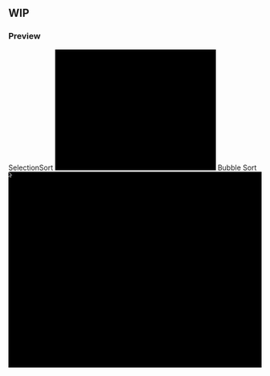 ## WIP

### Preview

SelectionSort
![](https://github.com/emoney17/sort/blob/master/demo/selection.gif)
Bubble Sort
![](https://github.com/emoney17/sort/blob/master/demo/bubble.gif)

